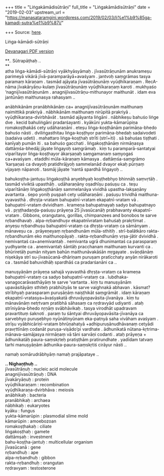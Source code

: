 +++
title = "Liṅgakāmādisūtrāṇi"
full_title = "Liṅgakāmādisūtrāṇi"
date = "2019-02-03"
upstream_url = "https://manasataramgini.wordpress.com/2019/02/03/li%e1%b9%85ga-kamadi-sutra%e1%b9%87i/"

+++
Source: [here](https://manasataramgini.wordpress.com/2019/02/03/li%e1%b9%85ga-kamadi-sutra%e1%b9%87i/).

Liṅga-kāmādi-sūtrāṇi

[Devanagari PDF
version](https://manasataramgini.files.wordpress.com/2019/02/lingakama-1.pdf)

**.. Sūtrapāṭhaḥ ..  
**  
atha liṅga-kāmādi-sūtrāṇi vyākhyāsyāmaḥ . jīvasūtrāṇunām anukrameṣu
parimeyā vikārā jīvā-paramparāyā+avaśyam . jantvoḥ saṃgrāmas tasya
paramaṃ kāraṇam . tasmād ajāyata jīvasūtrāṇunāṃ vyūḍhīkaraṇam .
RecA-nāma jīvakāryāṇu-kulaṃ jīvasūtrāṇunāṃ vyūḍhīkaraṇaṃ karoti .
mukhyaśo ‘nagnijīvasūtrāṇunām . anagnijīvasūtrāṇu-mithunayor maithunāt .
idam eva jantūnāṃ maithunasya rahasyam ..

anābhikānām pranābhikānāṃ ca+ anagnijīvasūtrāṇunām maithunaṃ naimittikā
prakriyā . nābhikānām maithunaṃ nirūpitā prakriyā .
vyūḍhīkaraṇa-dvirbhāvāt . tasmād ajāyanta liṅgāni . nābhikeṣu bahuśo
liṅge dve . kecid bahuliṅgāni pradarśayanti . kyākūni yukta-kāmarūpiṇa
romakoṣṭhakāś cety udāharaṇāni . eteṣu liṅga-koṣṭhānām parimāṇa-bhedo
bahuśo nāsti . dviliṅgasthitau liṅga-koṣṭhyor parimāṇa-bhedaḥ
sadaivodeti (sadaiva udeti) . mahattaro liṅga-koṣṭhaḥ strīti (strī+iti)
. sā bahuśas tiṣṭhati . kanīyaḥ pumān iti . sa bahuśo gacchati .
liṅgakoṣṭhānāṃ nirmāṇasya dattāṃśa-bhedāj jāyate liṅgayoḥ saṃgrāmaḥ .
kiṃ tu paramparā-santatyai viparītayor liṅga-koṣṭhayor ākarṣaṇaḥ
saṃgamanaṃ saṃyogaś ca+avaśyam . etaddhi mūla-kāraṇaṃ kāmasya .
dattāṃśa-saṃgrāmo ‘karṣaṇaś ca dvayoḥ pratidhrājyoḥ sammelanād dvayor
ekaḥ pūrṇaṃ vijayaṃ nāpanoti . tasmāj jāyate ‘nantā spardhā liṅgayoḥ ..

bahukoṣṭha-jantuṣu liṅgakoṣṭhā anyebhyaḥ koṣṭhebhyo bhinnāḥ saṃvṛtāḥ .
tasmād viviktā upasthāḥ . udāharaṇāny oṣadhīṣu paśuṣu ca . teṣu
viparītānāṃ liṅgakoṣṭhānāṃ sammelanāya vividhā upastha-lakṣaṇāny
avartanta . śepo yoniḥ puṣpañ cety udāharaṇāni . paśuṣu trividhā
maithuna-vyavasthā . dhṛṣṭa-vratam bahupatnī-vratam ekapatnī-vratam vā .
bahupatnī-vratam dvividham . krameṇa bahupatnayaḥ sadyo bahupatnayo vā .
pṛṣṭhadaṇḍa-paśuṣu prāyeṇa 25 jīvasūcanāḥ prabhavanty ekapatnī-vratam .
Gibbons, orangutans, gorillas, chimpanzees and bonobos te sarve
nṛbandhavaḥ . alpa-nṛbandhuṣv ekapatnīvratam bahuśaḥ prakṛtimat . anyeṣu
nṛbandhuṣu bahupatnī-vrataṃ ca dhṛṣṭa-vrataṃ ca sāmānyam . mānaveṣu ca .
prāyeṇeyaṃ nṛbandhunām mūla-sthitiḥ . strī-balātkāro rakta-nṛbandhunām
eko maithunopāyaḥ . rakta-nṛbandhunāṃ vṛṣa-jātir dvividhā . nemivantaś
ca+anemivantaḥ . nemivanta ugrā dhunimantaś ca parasparaṃ yudhyante ca .
anemivantaḥ śāntāḥ pracchanam maithunaṃ kurvanti ca . bhūriretāḥ pumān
nityam bahūn maithunāvakāśān mṛgayate . svāṇḍānāṃ niṣekāya strī
su-jīvasūcanā-dhāriṇam puruṣam pratīcchaty anyān nirākaroti ca . tasmād
bahuvidhāḥ spardhāś ca pradarśanāni ca ..

manuṣyāṇām prāyeṇa sahajā vyavasthā dhṛṣṭa-vrataṃ ca krameṇa
bahupatnī-vrataṃ ca sadyo bahupatnī-vrataṃ ca .
lubdhaka-vanagocarāvasthāyāṃ te sarve ‘vartanta . kiṃ tu manuṣyānām
upavāsitāyāṃ sthiteḥ prabhūtyās te sarve vaighnakā abhavan . kāsmat?
strībhyaḥ parasparam puruṣāṇāṃ naiṣṭhikāt saṃgrāmāt . idaṃ kāraṇaṃ
ekapatnī-vratasya+āvaśyakatā dhruvāyopavāsita-jīvanāya . kiṃ tu
mānavānāṃ netṛtvam pratibhā sāhasaṃ ca nṛdravyād udiyanti . ataḥ
strīniyāna-bhedo nṛṇāṃ svābhāvikaḥ . tasya virodhāt upadravam
pravartituṃ śaknoti . paraṃ tu śāntyai dhruvāyopavāsita-jīvanāya ca
sarvebhyo puruṣebhyo nyūnātinyūnam eka-patnyā saha vivāham avaśyam .
strīṣu vyābhicāriṇī-vratam bhrūṇahatyā +adhipuruṣānudhāvanaṃ cetyādi
pravṛttīnāṃ codanāt puruṣa-viṣādo’pi vardhate . ādhunikatā
nūtana-kṛtrima-mānava-samājasya nirmāṇaṃ vā tāni sarvāṇi codanti . ataḥ
prāyeṇa + ādhunikatāḥ paura-saṃskṛteḥ pratiṣṭhām pratirundhate . yadīdam
tatvaṃ tarhi manuṣyāṇām ādhunika-paura-saṃskṛtiś cirāyur nāsti ..

namaḥ somārudrābhyāṃ namaḥ prajāpataye ..

**.. Nighaṇṭhuḥ ..**  
jīvasūtrāṇuḥ : nucleic acid molecule  
anagnijīvasūtrāṇuḥ : DNA  
jīvakāryāṇuḥ : protein  
vyūḍhīkaraṇam : recombination  
vyūḍhīkaraṇa-dvirbhāva : meiosis  
anābhikaḥ : bacteria  
pranābhikaḥ : archaea  
nābhikaḥ : eukaryotes  
kyāku : fungus  
yukta-kāmarūpin : plasmodial slime mold  
kāmarūpin : amoebozoan  
romakoṣṭhakaḥ : ciliate  
liṅgakoṣṭhaḥ : gamete  
dattāmṣaḥ : investment  
bahu-koṣṭha-jantuḥ : multicellular organism  
jīvasūcanā : gene  
nṛbandhuḥ : ape  
alpa-nṛbandhuḥ : gibbon  
rakta-nṛbandhuḥ : orangutan  
nṛdravyam : testosterone

